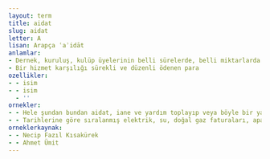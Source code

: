```yaml
---
layout: term
title: aidat
slug: aidat
letter: A
lisan: Arapça ʿaʾidāt
anlamlar:
- Dernek, kuruluş, kulüp üyelerinin belli sürelerde, belli miktarlarda ödedikleri para; ödenti
- Bir hizmet karşılığı sürekli ve düzenli ödenen para
ozellikler:
- - isim
- - isim
  - ''
ornekler:
- - Hele şundan bundan aidat, iane ve yardım toplayıp veya böyle bir yardıma müminleri cebredip vakıf kurmak diye bir şey düşünülemez.
- - Tarihlerine göre sıralanmış elektrik, su, doğal gaz faturaları, apartman aidat makbuzları, pelür kâğıtlar, geçen üç senenin ajandaları, sarı bir kalem açacağı...
orneklerkaynak:
- - Necip Fazıl Kısakürek
- - Ahmet Ümit
---
```

